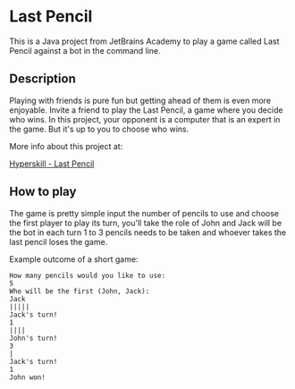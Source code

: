 <!-- Used Regex validation and some Polymorphism for the Players  -->
Last Pencil
======
This is a Java project from JetBrains Academy to play a game called Last Pencil against a bot in the command line.

Description
------
Playing with friends is pure fun but getting ahead of them is even more enjoyable. Invite a friend to play the Last Pencil, a game where you decide who wins. In this project, your opponent is a computer that is an expert in the game. But it's up to you to choose who wins.

More info about this project at:

[Hyperskill - Last Pencil](https://hyperskill.org/projects/341)

## How to play
The game is pretty simple input the number of pencils to use and choose the first player to play its turn, you'll take the role of John and Jack will be the bot in each turn 1 to 3 pencils needs to be taken and whoever takes the last pencil loses the game.

Example outcome of a short game:
````
How many pencils would you like to use:
5
Who will be the first (John, Jack):
Jack
|||||
Jack's turn!
1
||||
John's turn!
3
|
Jack's turn!
1
John won!
````

